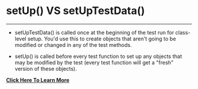 # setUp() VS setUpTestData()
---

* setUpTestData() is called once at the beginning of the test run for class-level setup. You'd use this to create objects that aren't going to be modified or changed in any of the test methods.

* setUp() is called before every test function to set up any objects that may be modified by the test (every test function will get a "fresh" version of these objects).

__[Click Here To Learn More](https://developer.mozilla.org/en-US/docs/Learn/Server-side/Django/Testing#test_structure_overview)__